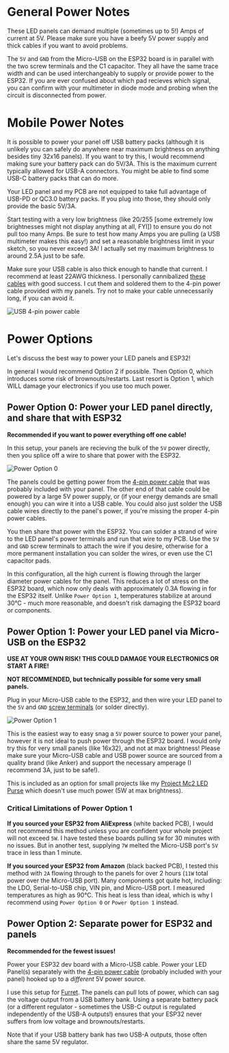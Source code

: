 # General Power Notes
These LED panels can demand multiple (sometimes up to 5!) Amps of current at 5V. Please make sure you have a beefy 5V power supply and thick cables if you want to avoid problems.

The `5V` and `GND` from the Micro-USB on the ESP32 board is in parallel with the two screw terminals and the C1 capacitor. They all have the same trace width and can be used interchangeably to supply or provide power to the ESP32. If you are ever confused about which pad recieves which signal, you can confirm with your multimeter in diode mode and probing when the circuit is disconnected from power.

# Mobile Power Notes
It is possible to power your panel off USB battery packs (although it is unlikely you can safely do anywhere near maximum brightness on anything besides tiny 32x16 panels). If you want to try this, I would recommend making sure your battery pack can do 5V/3A. This is the maximum current typically allowed for USB-A connectors. You might be able to find some USB-C battery packs that can do more.

Your LED panel and my PCB are not equipped to take full advantage of USB-PD or QC3.0 battery packs. If you plug into those, they should only provide the basic 5V/3A.

Start testing with a very low brightness (like 20/255 [some extremely low brightnesses might not display anything at all, FYI]) to ensure you do not pull too many Amps. Be sure to test how many Amps you are pulling (a USB multimeter makes this easy!) and set a reasonable brightness limit in your sketch, so you never exceed 3A! I actually set my maximum brightness to around 2.5A just to be safe.

Make sure your USB cable is also thick enough to handle that current. I recommend at least 22AWG thickness. I personally cannibalized [these cables](https://smile.amazon.com/gp/product/B011KMSNXM/) with good success. I cut them and soldered them to the 4-pin power cable provided with my panels. Try not to make your cable unnecessarily long, if you can avoid it.

![USB 4-pin power cable](https://github.com/rorosaurus/esp32-hub75-driver/raw/master/images/power/usb-4-pin-power-cable.jpg)

# Power Options
Let's discuss the best way to power your LED panels and ESP32!

In general I would recommend Option 2 if possible. Then Option 0, which introduces some risk of brownouts/restarts. Last resort is Option 1, which WILL damage your electronics if you use too much power.

## Power Option 0: Power your LED panel directly, and share that with ESP32
**Recommended if you want to power everything off one cable!**

In this setup, your panels are recieving the bulk of the `5V` power directly, then you splice off a wire to share that power with the ESP32.

![Power Option 0](https://github.com/rorosaurus/esp32-hub75-driver/raw/master/images/power/power-option-0.jpg)

The panels could be getting power from the [4-pin power cable](https://www.aliexpress.com/item/32832930794.html) that was probably included with your panel. The other end of that cable could be powered by a large 5V power supply, or (if your energy demands are small enough) you can wire it into a USB cable. You could also just solder the USB cable wires directly to the panel's power, if you're missing the proper 4-pin power cables.

You then share that power with the ESP32. You can solder a strand of wire to the LED panel's power terminals and run that wire to my PCB. Use the `5V` and `GND` screw terminals to attach the wire if you desire, otherwise for a more permanent installation you can solder the wires, or even use the C1 capacitor pads.

In this configuration, all the high current is flowing through the larger diameter power cables for the panel. This reduces a lot of stress on the ESP32 board, which now only deals with approximately 0.3A flowing in for the ESP32 itself. Unlike `Power Option 1`, temperatures stabilize at around 30°C - much more reasonable, and doesn't risk damaging the ESP32 board or components.

## Power Option 1: Power your LED panel via Micro-USB on the ESP32
**USE AT YOUR OWN RISK! THIS COULD DAMAGE YOUR ELECTRONICS OR START A FIRE!**

**NOT RECOMMENDED, but technically possible for some very small panels.**

Plug in your Micro-USB cable to the ESP32, and then wire your LED panel to the `5V` and `GND` [screw terminals](https://www.aliexpress.com/item/32993227789.html) (or solder directly).

![Power Option 1](https://github.com/rorosaurus/esp32-hub75-driver/raw/master/images/power/power-option-1.jpg)

This is the easiest way to easy snag a `5V` power source to power your panel, however it is not ideal to push power through the ESP32 board. I would only try this for very small panels (like 16x32), and not at max brightness! Please make sure your Micro-USB cable and USB power source are sourced from a quality brand (like Anker) and support the necessary amperage (I recommend 3A, just to be safe!).

This is included as an option for small projects like my [Project Mc2 LED Purse](https://github.com/rorosaurus/project-mc2-led-purse) which doesn't use much power (5W at max brightness).

### Critical Limitations of Power Option 1
**If you sourced your ESP32 from AliExpress** (white backed PCB), I would not recommend this method unless you are confident your whole project will not exceed `5W`.  I have tested these boards pulling `5W` for 30 minutes with no issues. But in another test, supplying `7W` melted the Micro-USB port's `5V` trace in less than 1 minute.

**If you sourced your ESP32 from Amazon** (black backed PCB), I tested this method with `2A` flowing through to the panels for over 2 hours (`11W` total power over the Micro-USB port). Many components got quite hot, including: the LDO, Serial-to-USB chip, VIN pin, and Micro-USB port. I measured temperatures as high as 90°C. This heat is less than ideal, which is why I recommend using `Power Option 0` or `Power Option 1` instead.


## Power Option 2: Separate power for ESP32 and panels
**Recommended for the fewest issues!**

Power your ESP32 dev board with a Micro-USB cable. Power your LED Panel(s) separately with the [4-pin power cable](https://www.aliexpress.com/item/32832930794.html) (probably included with your panel) hooked up to a *different* 5V power source.

I use this setup for [Furret](https://github.com/rorosaurus/FurretTotem). The panels can pull lots of power, which can sag the voltage output from a USB battery bank. Using a separate battery pack (or a different regulator - sometimes the USB-C output is regulated independently of the USB-A outputs!) ensures that your ESP32 never suffers from low voltage and brownouts/restarts.

Note that if your USB battery bank has two USB-A outputs, those often share the same 5V regulator.
